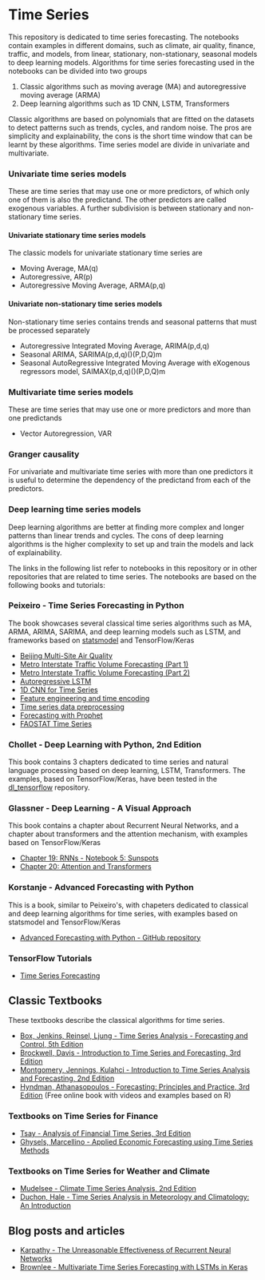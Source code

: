 Time Series
===========
This repository is dedicated to time series forecasting. The notebooks contain examples in different domains, such as climate, air quality, finance, traffic, and models, from linear, stationary, non-stationary, seasonal models to deep learning models. Algorithms for time series forecasting used in the notebooks can be divided into two groups

1. Classic algorithms such as moving average (MA) and autoregressive moving average (ARMA)
2. Deep learning algorithms such as 1D CNN, LSTM, Transformers

Classic algorithms are based on polynomials that are fitted on the datasets to detect patterns such as trends, cycles, and random noise. The pros are simplicity and explainability, the cons is the short time window that can be learnt by these algorithms. Time series model are divide in univariate and multivariate. 
### Univariate time series models
These are time series that may use one or more predictors, of which only one of them is also the predictand. The other predictors are called exogenous variables. A further subdivision is between stationary and non-stationary time series.

#### Univariate stationary time series models 
The classic models for univariate stationary time series are

* Moving Average, MA(q)
* Autoregressive, AR(p)
* Autoregressive Moving Average, ARMA(p,q)

#### Univariate non-stationary time series models
Non-stationary time series contains trends and seasonal patterns that must be processed separately

* Autoregressive Integrated Moving Average, ARIMA(p,d,q)
* Seasonal ARIMA, SARIMA(p,d,q)()(P,D,Q)m
* Seasonal AutoRegressive Integrated Moving Average with eXogenous regressors model, SAIMAX(p,d,q)()(P,D,Q)m

### Multivariate time series models
These are time series that may use one or more predictors and more than one predictands

* Vector Autoregression, VAR

### Granger causality 
For univariate and multivariate time series with more than one predictors it is useful to determine the dependency of the predictand from each of the predictors.

### Deep learning time series models
Deep learning algorithms are better at finding more complex and longer patterns than linear trends and cycles. The cons of deep learning algorithms is the higher complexity to set up and train the models and lack of explainability.   

The links in the following list refer to notebooks in this repository or in other repositories that are related to time series. The notebooks are based on the following books and tutorials:

### Peixeiro - Time Series Forecasting in Python
The book showcases several classical time series algorithms such as MA, ARMA, ARIMA, SARIMA, and deep learning models such as LSTM, and frameworks based on [statsmodel](https://www.statsmodels.org/stable/index.html) and TensorFlow/Keras

* [Beijing Multi-Site Air Quality](beijing_multi-site_air_quality.ipynb)
* [Metro Interstate Traffic Volume Forecasting (Part 1)](traffic_forecast_part_1.ipynb)
* [Metro Interstate Traffic Volume Forecasting (Part 2)](traffic_forecast_part_2.ipynb)
* [Autoregressive LSTM](autoregressive_lstm.ipynb)
* [1D CNN for Time Series](cnn_timeseries.ipynb)
* [Feature engineering and time encoding](preprocessed_traffic_dataset.ipynb)
* [Time series data preprocessing](data_preprocessing.ipynb)
* [Forecasting with Prophet](forecasting_with_prophet.ipynb)
* [FAOSTAT Time Series](https://github.com/luigiselmi/climate/blob/main/iia/fao/faostat.ipynb)

### Chollet - Deep Learning with Python, 2nd Edition
This book contains 3 chapters dedicated to time series and natural language processing based on deep learning, LSTM, Transformers. The examples, based on TensorFlow/Keras, have been tested in the [dl_tensorflow](https://github.com/luigiselmi/dl_tensorflow) repository. 

### Glassner - Deep Learning - A Visual Approach
This book contains a chapter about Recurrent Neural Networks, and a chapter about transformers and the attention mechanism, with examples based on TensorFlow/Keras
* [Chapter 19: RNNs - Notebook 5: Sunspots](https://github.com/blueberrymusic/Deep-Learning-A-Visual-Approach/blob/main/Notebooks/Chapter19-RNNs/Chapter19-RNNs-5-Sunspots.ipynb)
* [Chapter 20: Attention and Transformers](https://github.com/blueberrymusic/Deep-Learning-A-Visual-Approach/tree/main/Notebooks/Chapter20-AttentionAndTransformers)

### Korstanje - Advanced Forecasting with Python
This is a book, similar to Peixeiro's, with chapeters dedicated to classical and deep learning algorithms for time series, with examples based on statsmodel and TensorFlow/Keras
* [Advanced Forecasting with Python - GitHub repository](https://github.com/Apress/advanced-forecasting-python/tree/main)

### TensorFlow Tutorials
* [Time Series Forecasting](https://www.tensorflow.org/tutorials/structured_data/time_series)

## Classic Textbooks
These textbooks describe the classical algorithms for time series.
* [Box, Jenkins, Reinsel, Ljung - Time Series Analysis - Forecasting and Control, 5th Edition](https://www.amazon.com/Time-Analysis-Forecasting-George-Box/dp/1118675029)
* [Brockwell, Davis - Introduction to Time Series and Forecasting, 3rd Edition](https://link.springer.com/book/10.1007/978-3-319-29854-2)
* [Montgomery, Jennings, Kulahci - Introduction to Time Series Analysis and Forecasting, 2nd Edition](https://www.amazon.com/Introduction-Analysis-Forecasting-Probability-Statistics/dp/1118745116)
* [Hyndman, Athanasopoulos - Forecasting: Principles and Practice, 3rd Edition](https://otexts.com/fpp3/) (Free online book with videos and examples based on R)

### Textbooks on Time Series for Finance
* [Tsay - Analysis of Financial Time Series, 3rd Edition](https://www.amazon.com/Analysis-Financial-Time-Ruey-Tsay/dp/0470414359)
* [Ghysels, Marcellino - Applied Economic Forecasting using Time Series Methods](https://www.amazon.it/Applied-Economic-Forecasting-using-Methods/dp/0190622016)

### Textbooks on Time Series for Weather and Climate
* [Mudelsee - Climate Time Series Analysis, 2nd Edition](https://link.springer.com/book/10.1007/978-3-319-04450-7)
* [Duchon, Hale - Time Series Analysis in Meteorology and Climatology: An Introduction](https://onlinelibrary.wiley.com/doi/book/10.1002/9781119953104)
  
## Blog posts and articles
* [Karpathy - The Unreasonable Effectiveness of Recurrent Neural Networks](https://karpathy.github.io/2015/05/21/rnn-effectiveness/)
* [Brownlee - Multivariate Time Series Forecasting with LSTMs in Keras](https://machinelearningmastery.com/multivariate-time-series-forecasting-lstms-keras/)